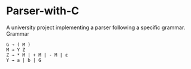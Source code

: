 # Parser-with-C
A university project implementing a parser following a specific grammar.
Grammar
```
G → ( M )
M → Y Z
Z → * M | + M | - M | ε
Y → a | b | G
```
